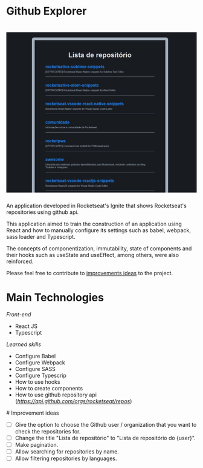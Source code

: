 # Github Explorer
<h1 align="center">
  <img alt="Github Explorer screenshot" src="./assets/rocketseat_repositorio.JPG" />
</h1>

An application developed in Rocketseat's Ignite that shows Rocketseat's repositories using github api.

This application aimed to train the construction of an application using React and how to manually configure its settings such as babel, webpack, sass loader and Typescript.

The concepts of componentization, immutability, state of components and their hooks such as useState and useEffect, among others, were also reinforced.

Please feel free to contribute to <a href="#Improvement">improvements ideas</a> to the project.

# Main Technologies
*Front-end*
- React JS
- Typescript

*Learned skills*
- Configure Babel
- Configure Webpack
- Configure SASS
- Configure Typescrip
- How to use hooks
- How to create components
- How to use github repository api (*https://api.github.com/orgs/rocketseat/repos*)

<a href="#Improvement"></a># Improvement ideas
- [ ] Give the option to choose the Github user / organization that you want to check the repositories for.
- [ ] Change the title "Lista de repositório" to "Lista de repositório do {user}".
- [ ] Make pagination.
- [ ] Allow searching for repositories by name.
- [ ] Allow filtering repositories by languages. 
